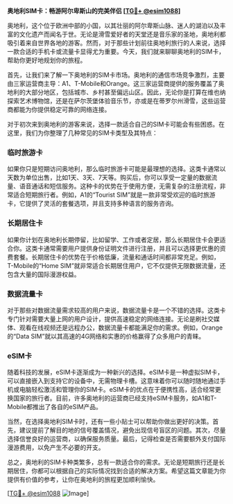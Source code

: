**奥地利SIM卡：畅游阿尔卑斯山的完美伴侣 [[TG💪+ @esim1088](https://t.me/s/esim1088)]**

奥地利，这个位于欧洲中部的小国，以其壮丽的阿尔卑斯山脉、迷人的湖泊以及丰富的文化遗产而闻名于世。无论是滑雪爱好者的天堂还是音乐家的圣地，奥地利都吸引着来自世界各地的游客。然而，对于那些计划前往奥地利旅行的人来说，选择一款合适的手机卡或流量卡显得尤为重要。今天，我们就来聊聊奥地利的SIM卡，帮助你更好地规划你的旅程。

首先，让我们来了解一下奥地利的SIM卡市场。奥地利的通信市场竞争激烈，主要由三家运营商主导：A1、T-Mobile和Orange。这三家运营商提供的服务覆盖了奥地利的大部分地区，包括城市、乡村甚至偏远山区。因此，无论你是打算在维也纳探索艺术博物馆，还是在萨尔茨堡体验音乐节，亦或是在蒂罗尔州滑雪，这些运营商都能为你提供稳定可靠的网络连接。

对于初次来到奥地利的游客来说，选择一款适合自己的SIM卡可能会有些困惑。在这里，我们为你整理了几种常见的SIM卡类型及其特点：

### 临时旅游卡

如果你只是短期访问奥地利，那么临时旅游卡可能是最理想的选择。这类卡通常以天数为单位出售，比如1天、3天、7天等。购买后，你可以享受一定量的数据流量、语音通话和短信服务。这种卡的优势在于使用方便，无需复杂的注册流程，非常适合短期旅行者。例如，A1的“Tourist SIM”就是一款非常受欢迎的临时旅游卡，它提供了灵活的套餐选项，并且支持多种语言的服务咨询。

### 长期居住卡

如果你计划在奥地利长期停留，比如留学、工作或者定居，那么长期居住卡会更适合你。这类卡通常需要用户提供身份证明文件进行注册，并且可以选择更优惠的资费套餐。长期居住卡的优势在于价格低廉，流量和通话时间都非常充足。例如，T-Mobile的“Home SIM”就非常适合长期居住用户，它不仅提供无限数据流量，还包含大量的国际漫游权益。

### 数据流量卡

对于那些对数据流量需求较高的用户来说，数据流量卡是一个不错的选择。这类卡专门针对需要大量上网的用户设计，提供高速稳定的网络连接。无论是刷社交媒体、观看在线视频还是远程办公，数据流量卡都能满足你的需求。例如，Orange的“Data SIM”就以其高速的4G网络和实惠的价格赢得了众多用户的青睐。

### eSIM卡

随着科技的发展，eSIM卡逐渐成为一种新兴的选择。eSIM卡是一种虚拟SIM卡，可以直接嵌入到支持它的设备中，无需物理卡槽。这意味着你可以随时随地通过手机或电脑轻松激活和管理你的SIM卡。eSIM卡的优点在于便携性高，适合经常更换国家的旅行者。目前，许多奥地利的运营商已经支持eSIM卡服务，如A1和T-Mobile都推出了各自的eSIM产品。

当然，在选择奥地利SIM卡时，还有一些小贴士可以帮助你做出更好的决策。首先，建议提前了解目的地的信号覆盖情况，避免出现信号盲区的问题。其次，尽量选择信誉良好的运营商，以确保服务质量。最后，记得检查是否需要额外支付国际漫游费用，以免产生不必要的开支。

总之，奥地利的SIM卡种类繁多，总有一款适合你的需求。无论是短期旅行还是长期居住，你都可以根据自己的实际情况找到合适的解决方案。希望这篇文章能为你提供有价值的参考，让你在奥地利的旅程更加顺利愉快。

[[TG💪+ @esim1088](https://t.me/s/esim1088) ![Image](https://i.postimg.cc/4NQfJmqS/Snipaste-2025-05-13-00-14-12.png)]